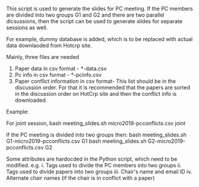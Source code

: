 This script is used to generate the slides for PC meeting.
If the PC members are divided into two groups G1 and G2 and there are two parallel dicsussions, then the script can be used to generate slides for separate sessions as well.

For example, dummy database is added, which is to be replaced with actual data downlaoded from Hotcrp site.

Mainly, three files are needed

1) Paper data in csv format - \*-data.csv
2) Pc info in csv format - \*-pcinfo.csv
3) Paper conflict information in csv format- This list should be in the discussion order. For that it is recommended that the papers are sorted in the discussion order on HotCrp site and then the conflict info is downloaded.

Example:

For joint session, 
bash meeting_slides.sh micro2019-pcconflicts.csv joint

If the PC meeting is divided into two groups then:
bash meeting_slides.sh G1-micro2019-pcconflicts.csv G1
bash meeting_slides.sh G2-micro2019-pcconflicts.csv G2

Some attributes are hardocded in the Python script, which need to be modified.
e.g. 
i. Tags used to divide the PC members into two groups
ii. Tags used to divide papers into two groups
iii. Chair's name and email ID
iv. Alternate chair names (if the chair is in conflict with a paper)

